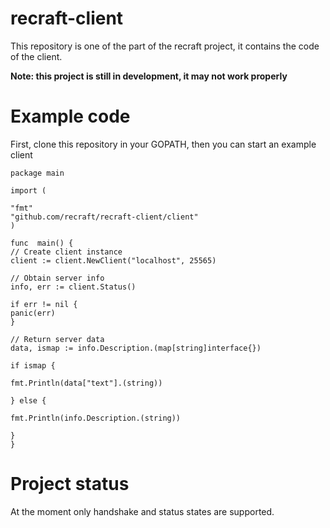 
# recraft-client

This repository is one of the part of the recraft project, it contains the code of the client.

**Note: this project is still in development, it may not work properly**

# Example code

First, clone this repository in your GOPATH, then you can start an example client  

    package main
    
    import (
    
    "fmt"
    "github.com/recraft/recraft-client/client"
    )
    
    func  main() {
    // Create client instance
    client := client.NewClient("localhost", 25565)
    
    // Obtain server info
    info, err := client.Status()
     
    if err != nil {
    panic(err)
    }
    
    // Return server data
    data, ismap := info.Description.(map[string]interface{}) 
    
    if ismap {
    
    fmt.Println(data["text"].(string))
    
    } else {
    
    fmt.Println(info.Description.(string))
    
    }
    }

# Project status
At the moment only handshake and status states are supported.


